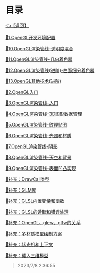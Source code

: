 # 目录  


[👈【返回】](..\--目录--游戏和渲染引擎架构)  


[📜1.OpenGL开发环境配置](.\1.OpenGL开发环境配置)  

[📜10.OpenGL渲染管线-透明度混合](.\10.OpenGL渲染管线-透明度混合)  

[📜11.OpenGL渲染管线-几何着色器](.\11.OpenGL渲染管线-几何着色器)  

[📜12.OpenGL渲染管线(进阶)-曲面细分着色器](.\12.OpenGL渲染管线(进阶)-曲面细分着色器)  

[📜13.OpenGL其他技术(进阶)](.\13.OpenGL其他技术(进阶))  

[📜2.OpenGL入门](.\2.OpenGL入门)  

[📜3.OpenGL渲染管线-入门](.\3.OpenGL渲染管线-入门)  

[📜4.OpenGL渲染管线-3D图形数据管理](.\4.OpenGL渲染管线-3D图形数据管理)  

[📜5.OpenGL渲染管线-纹理贴图](.\5.OpenGL渲染管线-纹理贴图)  

[📜6.OpenGL渲染管线-光照和材质](.\6.OpenGL渲染管线-光照和材质)  

[📜7.OpenGL渲染管线-阴影](.\7.OpenGL渲染管线-阴影)  

[📜8.OpenGL渲染管线-天空和背景](.\8.OpenGL渲染管线-天空和背景)  

[📜9.OpenGL渲染管线-表面凹凸实现](.\9.OpenGL渲染管线-表面凹凸实现)  

[📜补充：DrawCall类型](.\补充：DrawCall类型)  

[📜补充：GLM库](.\补充：GLM库)  

[📜补充：GLSL内置变量和函数](.\补充：GLSL内置变量和函数)  

[📜补充：GLSL的读取和错误处理](.\补充：GLSL的读取和错误处理)  

[📜补充：OpenGL、glew、glfw的关系](.\补充：OpenGL、glew、glfw的关系)  

[📜补充：多材质模型绘制方案](.\补充：多材质模型绘制方案)  

[📜补充：状态机和上下文](.\补充：状态机和上下文)  

[📜补充：载入三维模型](.\补充：载入三维模型)  







> 2023/7/8 2:36:55
